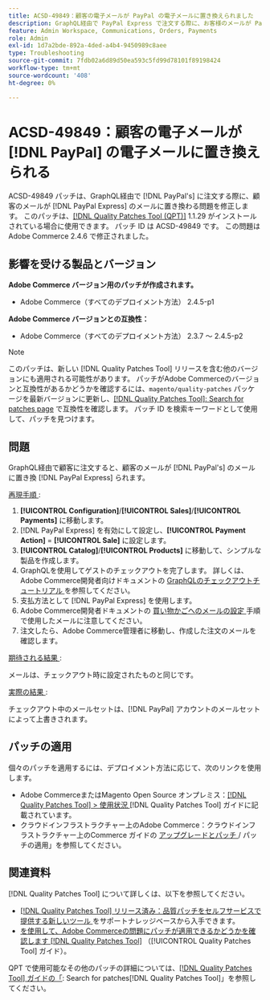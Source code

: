 ```yaml
---
title: ACSD-49849：顧客の電子メールが PayPal の電子メールに置き換えられました
description: GraphQL経由で PayPal Express で注文する際に、お客様のメールが PayPal メールに置き換わっていたAdobe Commerceの問題を修正するために、ACSD-49849 パッチを適用します。
feature: Admin Workspace, Communications, Orders, Payments
role: Admin
exl-id: 1d7a2bde-892a-4ded-a4b4-9450989c8aee
type: Troubleshooting
source-git-commit: 7fdb02a6d89d50ea593c5fd99d78101f89198424
workflow-type: tm+mt
source-wordcount: '408'
ht-degree: 0%

---
```


# ACSD-49849：顧客の電子メールが [!DNL PayPal] の電子メールに置き換えられる

ACSD-49849 パッチは、GraphQL経由で [!DNL PayPal's] に注文する際に、顧客のメールが [!DNL PayPal Express] のメールに置き換わる問題を修正します。 このパッチは、[[!DNL Quality Patches Tool (QPT)]](https://experienceleague.adobe.com/en/docs/commerce-operations/tools/quality-patches-tool/quality-patches-tool-to-self-serve-quality-patches) 1.1.29 がインストールされている場合に使用できます。 パッチ ID は ACSD-49849 です。 この問題はAdobe Commerce 2.4.6 で修正されました。

## 影響を受ける製品とバージョン

**Adobe Commerce バージョン用のパッチが作成されます。**

* Adobe Commerce（すべてのデプロイメント方法） 2.4.5-p1

**Adobe Commerce バージョンとの互換性：**

* Adobe Commerce（すべてのデプロイメント方法） 2.3.7 ～ 2.4.5-p2

>[!NOTE]
>
>このパッチは、新しい [!DNL Quality Patches Tool] リリースを含む他のバージョンにも適用される可能性があります。 パッチがAdobe Commerceのバージョンと互換性があるかどうかを確認するには、`magento/quality-patches` パッケージを最新バージョンに更新し、[[!DNL Quality Patches Tool]: Search for patches page](https://experienceleague.adobe.com/tools/commerce-quality-patches/index.html) で互換性を確認します。 パッチ ID を検索キーワードとして使用して、パッチを見つけます。

## 問題

GraphQL経由で顧客に注文すると、顧客のメールが [!DNL PayPal's] のメールに置き換 [!DNL PayPal Express] られます。

<u> 再現手順 </u>:

1. **[!UICONTROL Configuration]**/**[!UICONTROL Sales]**/**[!UICONTROL Payments]** に移動します。
1. [!DNL PayPal Express] を有効にして設定し、**[!UICONTROL Payment Action]** = **[!UICONTROL Sale]** に設定します。
1. **[!UICONTROL Catalog]**/**[!UICONTROL Products]** に移動して、シンプルな製品を作成します。
1. GraphQLを使用してゲストのチェックアウトを完了します。 詳しくは、Adobe Commerce開発者向けドキュメントの [GraphQLのチェックアウトチュートリアル ](https://developer.adobe.com/commerce/webapi/graphql/tutorials/checkout/) を参照してください。
1. 支払方法として [!DNL PayPal Express] を使用します。
1. Adobe Commerce開発者ドキュメントの [ 買い物かごへのメールの設定 ](https://developer.adobe.com/commerce/webapi/graphql/tutorials/checkout/set-email-address/) 手順で使用したメールに注意してください。
1. 注文したら、Adobe Commerce管理者に移動し、作成した注文のメールを確認します。

<u> 期待される結果 </u>:

メールは、チェックアウト時に設定されたものと同じです。

<u> 実際の結果 </u>:

チェックアウト中のメールセットは、[!DNL PayPal] アカウントのメールセットによって上書きされます。

## パッチの適用

個々のパッチを適用するには、デプロイメント方法に応じて、次のリンクを使用します。

* Adobe CommerceまたはMagento Open Source オンプレミス：[[!DNL Quality Patches Tool] > 使用状況 ](/help/tools/quality-patches-tool/usage.md)[!DNL Quality Patches Tool] ガイドに記載されています。
* クラウドインフラストラクチャー上のAdobe Commerce：クラウドインフラストラクチャー上のCommerce ガイドの [ アップグレードとパッチ ](https://experienceleague.adobe.com/docs/commerce-cloud-service/user-guide/develop/upgrade/apply-patches.html)/ パッチの適用」を参照してください。

## 関連資料

[!DNL Quality Patches Tool] について詳しくは、以下を参照してください。

* [[!DNL Quality Patches Tool]  リリース済み：品質パッチをセルフサービスで提供する新しいツール ](https://experienceleague.adobe.com/en/docs/commerce-operations/tools/quality-patches-tool/quality-patches-tool-to-self-serve-quality-patches) をサポートナレッジベースから入手できます。
* [ を使用して、Adobe Commerceの問題にパッチが適用できるかどうかを確認します  [!DNL Quality Patches Tool]](/help/tools/quality-patches-tool/patches-available-in-qpt/check-patch-for-magento-issue-with-magento-quality-patches.md) （[!UICONTROL Quality Patches Tool] ガイド）。


QPT で使用可能なその他のパッチの詳細については、[[!DNL Quality Patches Tool] ガイドの「](https://experienceleague.adobe.com/tools/commerce-quality-patches/index.html): Search for patches[!DNL Quality Patches Tool]」を参照してください。
